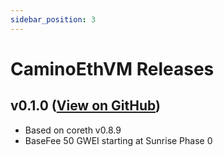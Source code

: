 ```yaml
---
sidebar_position: 3
---
```

# CaminoEthVM Releases

## v0.1.0 ([View on GitHub](https://github.com/chain4travel/caminoethvm/releases/tag/v0.1.0))
* Based on coreth v0.8.9
* BaseFee 50 GWEI starting at Sunrise Phase 0
